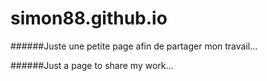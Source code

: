 # simon88.github.io

######Juste une petite page afin de partager mon travail...

######Just a page to share my work...
